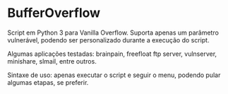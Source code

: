# BufferOverflow

Script em Python 3 para Vanilla Overflow. Suporta apenas um parâmetro vulnerável, podendo ser personalizado durante a execução do script.

Algumas aplicações testadas: brainpain, freefloat ftp server, vulnserver, minishare, slmail, entre outros.

Sintaxe de uso: apenas executar o script e seguir o menu, podendo pular algumas etapas, se preferir.
